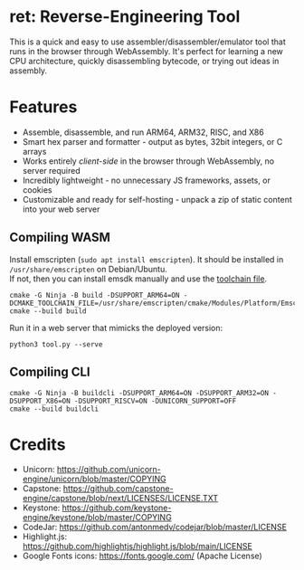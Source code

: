 # ret: Reverse-Engineering Tool

This is a quick and easy to use assembler/disassembler/emulator tool that runs in the browser through WebAssembly.
It's perfect for learning a new CPU architecture, quickly disassembling bytecode, or trying out ideas in assembly.

# Features
- Assemble, disassemble, and run ARM64, ARM32, RISC, and X86
- Smart hex parser and formatter - output as bytes, 32bit integers, or C arrays
- Works entirely *client-side* in the browser through WebAssembly, no server required
- Incredibly lightweight - no unnecessary JS frameworks, assets, or cookies
- Customizable and ready for self-hosting - unpack a zip of static content into your web server

## Compiling WASM
Install emscripten (`sudo apt install emscripten`). It should be installed in `/usr/share/emscripten` on Debian/Ubuntu.  
If not, then you can install emsdk manually and use the [toolchain file](https://github.com/emscripten-core/emscripten/blob/main/cmake/Modules/Platform/Emscripten.cmake).
```
cmake -G Ninja -B build -DSUPPORT_ARM64=ON -DCMAKE_TOOLCHAIN_FILE=/usr/share/emscripten/cmake/Modules/Platform/Emscripten.cmake
cmake --build build
```
Run it in a web server that mimicks the deployed version:
```
python3 tool.py --serve
```
## Compiling CLI
```
cmake -G Ninja -B buildcli -DSUPPORT_ARM64=ON -DSUPPORT_ARM32=ON -DSUPPORT_X86=ON -DSUPPORT_RISCV=ON -DUNICORN_SUPPORT=OFF
cmake --build buildcli
```

# Credits

- Unicorn: https://github.com/unicorn-engine/unicorn/blob/master/COPYING
- Capstone: https://github.com/capstone-engine/capstone/blob/next/LICENSES/LICENSE.TXT
- Keystone: https://github.com/keystone-engine/keystone/blob/master/COPYING
- CodeJar: https://github.com/antonmedv/codejar/blob/master/LICENSE
- Highlight.js: https://github.com/highlightjs/highlight.js/blob/main/LICENSE
- Google Fonts icons: https://fonts.google.com/ (Apache License)
